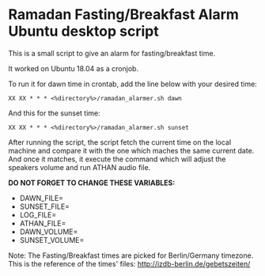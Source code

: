 # Ramadan Fasting/Breakfast Alarm Ubuntu desktop script

This is a small script to give an alarm for fasting/breakfast time.

It worked on Ubuntu 18.04 as a cronjob.

To run it for dawn time in crontab, add the line below with your desired time:
```
XX XX * * * <%directory%>/ramadan_alarmer.sh dawn
```

And this for the sunset time:
```
XX XX * * * <%directory%>/ramadan_alarmer.sh sunset
```

After running the script, the script fetch the current time on the local machine and compare it with the one which maches the same current date. And once it matches, it execute the command which will adjust the speakers volume and run ATHAN audio file. 

**DO NOT FORGET TO CHANGE THESE VARIABLES:**
- DAWN_FILE= 
- SUNSET_FILE=
- LOG_FILE=
- ATHAN_FILE=
- DAWN_VOLUME=
- SUNSET_VOLUME=

Note:
The Fasting/Breakfast times are picked for Berlin/Germany timezone.
This is the reference of the times' files:
http://izdb-berlin.de/gebetszeiten/
